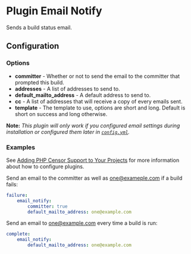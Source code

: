 Plugin Email Notify
===================

Sends a build status email.

Configuration
-------------

### Options

* **committer** - Whether or not to send the email to the committer that prompted this build.
* **addresses** - A list of addresses to send to.
* **default_mailto_address** - A default address to send to.
* **cc** - A list of addresses that will receive a copy of every emails sent.
* **template** - The template to use, options are short and long. Default is short on success and long otherwise.

**Note:** _This plugin will only work if you configured email settings during installation or configured them later in 
[`config.yml`](../configuring_application.md)._

### Examples

See [Adding PHP Censor Support to Your Projects](../configuring_project.md) for more information about how to configure plugins.

Send an email to the committer as well as one@exameple.com if a build fails:

```yml
failure:
    email_notify:
        committer: true
        default_mailto_address: one@example.com
```

Send an email to one@example.com every time a build is run:

```yml
complete:
    email_notify:
        default_mailto_address: one@example.com
```
